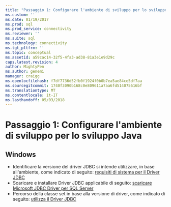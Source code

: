 ```yaml
---
title: "Passaggio 1: Configurare l'ambiente di sviluppo per lo sviluppo di Java | Documenti Microsoft"
ms.custom: ''
ms.date: 01/19/2017
ms.prod: sql
ms.prod_service: connectivity
ms.reviewer: ''
ms.suite: sql
ms.technology: connectivity
ms.tgt_pltfrm: ''
ms.topic: conceptual
ms.assetid: a59cac14-32f5-4fa3-ad38-81a3e1e9d29c
caps.latest.revision: 4
author: MightyPen
ms.author: genemi
manager: craigg
ms.openlocfilehash: f7df7736d52fb0f1924f0b0b7ea5ae84ce5df7aa
ms.sourcegitcommit: 1740f3090b168c0e809611a7aa6fd514075616bf
ms.translationtype: MT
ms.contentlocale: it-IT
ms.lasthandoff: 05/03/2018
---
```

# <a name="step-1-configure-development-environment-for-java-development"></a>Passaggio 1: Configurare l'ambiente di sviluppo per lo sviluppo Java
  
## <a name="windows"></a>Windows  
  
* Identificare la versione del driver JDBC si intende utilizzare, in base all'ambiente, come indicato di seguito: [requisiti di sistema per il Driver JDBC](../../connect/jdbc/system-requirements-for-the-jdbc-driver.md)  
* Scaricare e installare Driver JDBC applicabile di seguito: [scaricare Microsoft JDBC Driver per SQL Server](../../connect/jdbc/download-microsoft-jdbc-driver-for-sql-server.md)  
* Percorso della classe set in base alla versione di driver, come indicato di seguito: [utilizza il Driver JDBC](../../connect/jdbc/using-the-jdbc-driver.md)
